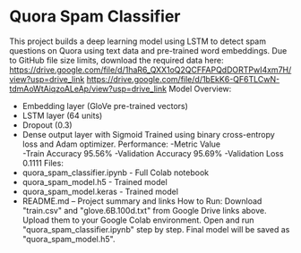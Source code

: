 # Quora Spam Classifier
This project builds a deep learning model using LSTM to detect spam questions on Quora using text data and pre-trained word embeddings.
Due to GitHub file size limits, download the required data here:
https://drive.google.com/file/d/1haR6_QXX1oQ2QCFFAPQdDORTPwI4xm7H/view?usp=drive_link
https://drive.google.com/file/d/1bEkK6-QF6TLCwN-tdmAoWtAiqzoALeAp/view?usp=drive_link
Model Overview:
- Embedding layer (GloVe pre-trained vectors)
- LSTM layer (64 units)
- Dropout (0.3)
- Dense output layer with Sigmoid
Trained using binary cross-entropy loss and Adam optimizer.
Performance:
-Metric              Value     
-Train Accuracy      95.56%
-Validation Accuracy 95.69%
-Validation Loss     0.1111
Files:
- quora_spam_classifier.ipynb - Full Colab notebook
- quora_spam_model.h5 - Trained model
- quora_spam_model.keras - Trained model
- README.md – Project summary and links
How to Run:
Download "train.csv" and "glove.6B.100d.txt" from Google Drive links above.
Upload them to your Google Colab environment.
Open and run "quora_spam_classifier.ipynb" step by step.
Final model will be saved as "quora_spam_model.h5".
